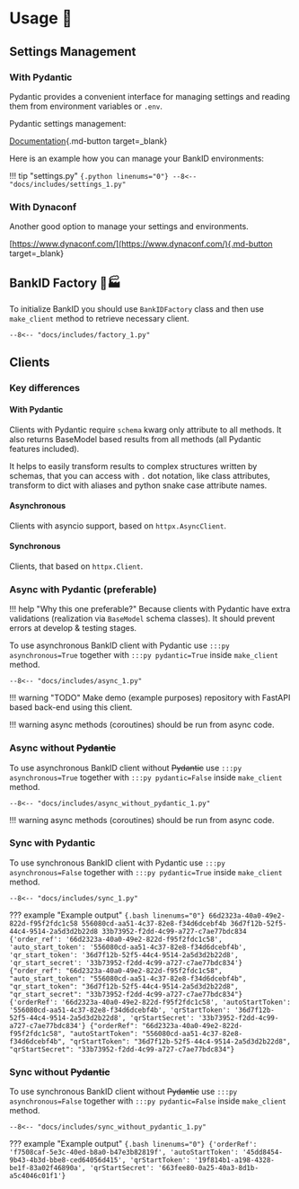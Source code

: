 # Usage 🔌

## Settings Management
### With Pydantic
Pydantic provides a convenient interface for managing settings and reading them from environment variables or `.env`.

Pydantic settings management:

[Documentation](https://pydantic-docs.helpmanual.io/usage/settings/){.md-button target=_blank}

Here is an example how you can manage your BankID environments:

!!! tip "settings.py"
    ```{.python linenums="0"}
    --8<-- "docs/includes/settings_1.py"
    ```

### With Dynaconf
Another good option to manage your settings and environments.

[https://www.dynaconf.com/](https://www.dynaconf.com/){.md-button target=_blank}


## BankID Factory 🏦🏭
To initialize BankID you should use `BankIDFactory` class and then use `make_client` method to retrieve necessary 
client.
```{.python linenums="0" hl_lines="5-9"}
--8<-- "docs/includes/factory_1.py"
```

## Clients 

### Key differences
#### With Pydantic
Clients with Pydantic require `schema` kwarg only attribute to all methods. It also returns BaseModel based results from 
all methods (all Pydantic features included).

It helps to easily transform results to complex structures written by schemas, that you can access with `.` dot 
notation, like class attributes, transform to dict with aliases and python snake case attribute names. 

#### Asynchronous
Clients with asyncio support, based on `httpx.AsyncClient`.

#### Synchronous
Clients, that based on `httpx.Client`.

### Async with Pydantic (preferable)

!!! help "Why this one preferable?"
    Because clients with Pydantic have extra validations (realization via `BaseModel` schema classes).
    It should prevent errors at develop & testing stages.

To use asynchronous BankID client with Pydantic use `:::py asynchronous=True` together with `:::py pydantic=True` inside
`make_client` method.
```{.python linenums="0" hl_lines="15"}
--8<-- "docs/includes/async_1.py"
```

!!! warning "TODO"
    Make demo (example purposes) repository with FastAPI based back-end using this client.

!!! warning
    async methods (coroutines) should be run from async code.


### Async without ~~Pydantic~~
To use asynchronous BankID client without ~~Pydantic~~ use `:::py asynchronous=True` together with 
`:::py pydantic=False` inside `make_client` method.
```{.python linenums="0" hl_lines="10"}
--8<-- "docs/includes/async_without_pydantic_1.py"
```

!!! warning
    async methods (coroutines) should be run from async code.


### Sync with Pydantic
To use synchronous BankID client with Pydantic use `:::py asynchronous=False` together with 
`:::py pydantic=True` inside `make_client` method.
```{.python linenums="0" hl_lines="15"}
--8<-- "docs/includes/sync_1.py"
```

??? example "Example output"
    ```{.bash linenums="0"}
    66d2323a-40a0-49e2-822d-f95f2fdc1c58 556080cd-aa51-4c37-82e8-f34d6dcebf4b 36d7f12b-52f5-44c4-9514-2a5d3d2b22d8 33b73952-f2dd-4c99-a727-c7ae77bdc834
    {'order_ref': '66d2323a-40a0-49e2-822d-f95f2fdc1c58', 'auto_start_token': '556080cd-aa51-4c37-82e8-f34d6dcebf4b', 'qr_start_token': '36d7f12b-52f5-44c4-9514-2a5d3d2b22d8', 'qr_start_secret': '33b73952-f2dd-4c99-a727-c7ae77bdc834'} {"order_ref": "66d2323a-40a0-49e2-822d-f95f2fdc1c58", "auto_start_token": "556080cd-aa51-4c37-82e8-f34d6dcebf4b", "qr_start_token": "36d7f12b-52f5-44c4-9514-2a5d3d2b22d8", "qr_start_secret": "33b73952-f2dd-4c99-a727-c7ae77bdc834"}
    {'orderRef': '66d2323a-40a0-49e2-822d-f95f2fdc1c58', 'autoStartToken': '556080cd-aa51-4c37-82e8-f34d6dcebf4b', 'qrStartToken': '36d7f12b-52f5-44c4-9514-2a5d3d2b22d8', 'qrStartSecret': '33b73952-f2dd-4c99-a727-c7ae77bdc834'} {"orderRef": "66d2323a-40a0-49e2-822d-f95f2fdc1c58", "autoStartToken": "556080cd-aa51-4c37-82e8-f34d6dcebf4b", "qrStartToken": "36d7f12b-52f5-44c4-9514-2a5d3d2b22d8", "qrStartSecret": "33b73952-f2dd-4c99-a727-c7ae77bdc834"}
    ```

### Sync without ~~Pydantic~~
To use synchronous BankID client without ~~Pydantic~~ use `:::py asynchronous=False` together with 
`:::py pydantic=False` inside `make_client` method.
```{.python linenums="0" hl_lines="10"}
--8<-- "docs/includes/sync_without_pydantic_1.py"
```

??? example "Example output"
    ```{.bash linenums="0"}
    {'orderRef': 'f7508caf-5e3c-40ed-b8a0-b47e3b82819f', 'autoStartToken': '45dd8454-9b43-4b3d-bbe8-ced64056d415', 'qrStartToken': '19f814b1-a198-4328-be1f-83a02f46890a', 'qrStartSecret': '663fee80-0a25-40a3-8d1b-a5c4046c01f1'}
    ```